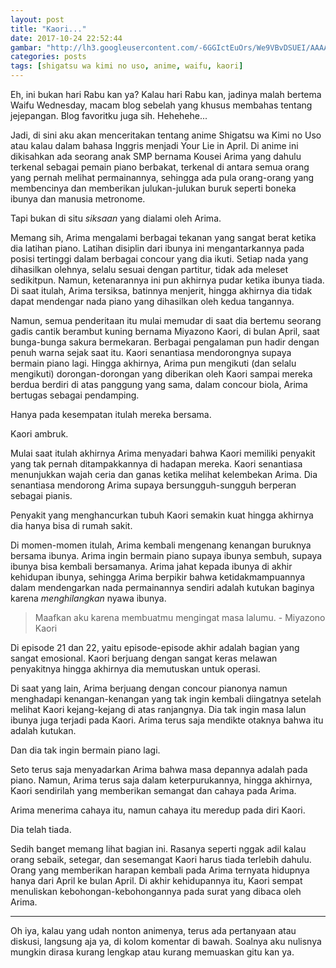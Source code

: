 ```yaml
---
layout: post
title: "Kaori..."
date: 2017-10-24 22:52:44
gambar: "http://lh3.googleusercontent.com/-6GGIctEuOrs/We9VBvDSUEI/AAAAAAAACjo/LdALbJSVfIUkt9XCyAKQpU5LXM3N_mvDQCLcBGAs/s900/tablet_Kaori-Miyazono-anime-girl-crying.jpg"
categories: posts
tags: [shigatsu wa kimi no uso, anime, waifu, kaori]
---
```


Eh, ini bukan hari Rabu kan ya? Kalau hari Rabu kan, jadinya malah bertema Waifu Wednesday, macam blog sebelah yang khusus membahas tentang jejepangan. Blog favoritku juga sih. Hehehehe...

Jadi, di sini aku akan menceritakan tentang anime Shigatsu wa Kimi no Uso atau kalau dalam bahasa Inggris menjadi Your Lie in April. Di anime ini dikisahkan ada seorang anak SMP bernama Kousei Arima yang dahulu terkenal sebagai pemain piano berbakat, terkenal di antara semua orang yang pernah melihat permainannya, sehingga ada pula orang-orang yang membencinya dan memberikan julukan-julukan buruk seperti boneka ibunya dan manusia metronome.

Tapi bukan di situ _siksaan_ yang dialami oleh Arima.

Memang sih, Arima mengalami berbagai tekanan yang sangat berat ketika dia latihan piano. Latihan disiplin dari ibunya ini mengantarkannya pada posisi tertinggi dalam berbagai concour yang dia ikuti. Setiap nada yang dihasilkan olehnya, selalu sesuai dengan partitur, tidak ada meleset sedikitpun. Namun, ketenarannya ini pun akhirnya pudar ketika ibunya tiada. Di saat itulah, Arima tersiksa, batinnya menjerit, hingga akhirnya dia tidak dapat mendengar nada piano yang dihasilkan oleh kedua tangannya.

Namun, semua penderitaan itu mulai memudar di saat dia bertemu seorang gadis cantik berambut kuning bernama Miyazono Kaori, di bulan April, saat bunga-bunga sakura bermekaran. Berbagai pengalaman pun hadir dengan penuh warna sejak saat itu. Kaori senantiasa mendorongnya supaya bermain piano lagi. Hingga akhirnya, Arima pun mengikuti (dan selalu mengikuti) dorongan-dorongan yang diberikan oleh Kaori sampai mereka berdua berdiri di atas panggung yang sama, dalam concour biola, Arima bertugas sebagai pendamping.

Hanya pada kesempatan itulah mereka bersama.

Kaori ambruk.

Mulai saat itulah akhirnya Arima menyadari bahwa Kaori memiliki penyakit yang tak pernah ditampakkannya di hadapan mereka. Kaori senantiasa menunjukkan wajah ceria dan ganas ketika melihat kelembekan Arima. Dia senantiasa mendorong Arima supaya bersungguh-sungguh berperan sebagai pianis.

Penyakit yang menghancurkan tubuh Kaori semakin kuat hingga akhirnya dia hanya bisa di rumah sakit.

Di momen-momen itulah, Arima kembali mengenang kenangan buruknya bersama ibunya. Arima ingin bermain piano supaya ibunya sembuh, supaya ibunya bisa kembali bersamanya. Arima jahat kepada ibunya di akhir kehidupan ibunya, sehingga Arima berpikir bahwa ketidakmampuannya dalam mendengarkan nada permainannya sendiri adalah kutukan baginya karena _menghilangkan_ nyawa ibunya.

> Maafkan aku karena membuatmu mengingat masa lalumu. - Miyazono Kaori

Di episode 21 dan 22, yaitu episode-episode akhir adalah bagian yang sangat emosional. Kaori berjuang dengan sangat keras melawan penyakitnya hingga akhirnya dia memutuskan untuk operasi.

Di saat yang lain, Arima berjuang dengan concour pianonya namun menghadapi kenangan-kenangan yang tak ingin kembali diingatnya setelah melihat Kaori kejang-kejang di atas ranjangnya. Dia tak ingin masa lalun ibunya juga terjadi pada Kaori. Arima terus saja mendikte otaknya bahwa itu adalah kutukan.

Dan dia tak ingin bermain piano lagi.

Seto terus saja menyadarkan Arima bahwa masa depannya adalah pada piano. Namun, Arima terus saja dalam keterpurukannya, hingga akhirnya, Kaori sendirilah yang memberikan semangat dan cahaya pada Arima.

Arima menerima cahaya itu, namun cahaya itu meredup pada diri Kaori.

Dia telah tiada.

Sedih banget memang lihat bagian ini. Rasanya seperti nggak adil kalau orang sebaik, setegar, dan sesemangat Kaori harus tiada terlebih dahulu. Orang yang memberikan harapan kembali pada Arima ternyata hidupnya hanya dari April ke bulan April. Di akhir kehidupannya itu, Kaori sempat menuliskan kebohongan-kebohongannya pada surat yang dibaca oleh Arima.

---

Oh iya, kalau yang udah nonton animenya, terus ada pertanyaan atau diskusi, langsung aja ya, di kolom komentar di bawah. Soalnya aku nulisnya mungkin dirasa kurang lengkap atau kurang memuaskan gitu kan ya.
